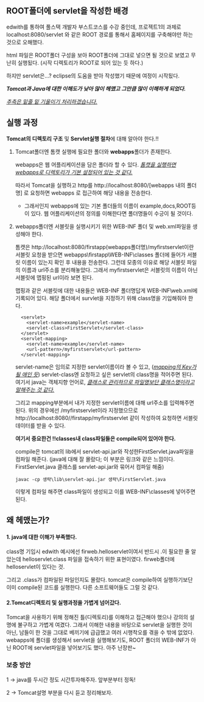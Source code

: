 ## ROOT폴더에 servlet을 작성한 배경

edwith를 통하여 풀스택 개발자 부스트코스를 수강 중인데, 프로젝트1의 과제로 localhost:8080/servlet 와 같은 ROOT 경로를 통해서 홈페이지를 구축해야만 하는 것으로 오해했다. 

html 파일은 ROOT폴더 구성을 보아 ROOT폴더에 그대로 넣으면 될 것으로 보였고 무난히 실행됬다. (시작 디렉토리가 ROOT로 되어 있는 듯 하다.)

하지만 servlet은...? eclipse의 도움을 받아 작성했기 때문에 여정이 시작됬다.



***Tomcat과 Java에 대한 이해도가 낮아 많이 헤맸고 그만큼 많이 이해하게 되었다.***



<u>*추측은 밑줄 밑 기울이기 처리하겠습니다.*</u>

## 실행 과정 

**Tomcat의 디렉토리 구조** 및 **Servlet실행 절차**에 대해 알아야 한다.!!



1. Tomcat폴더엔 톰캣 실행에 필요한 폴더와 **webapps**폴더가 존재한다.

   webapps은 웹 어플리케이션을 담은 폴더라 할 수 있다. <u>*톰캣을 실행하면 webapps로 디렉토리가 기본 설정되어 있는 것 같다.*</u> 

   따라서 Tomcat을 실행하고 http를 http://localhost:8080/[webapps 내의 폴더명] 로 요청하면 webapps 로 접근하여 해당 내용을 전송한다.

   * 그래서인지 webapps에 있는 기본 폴더들의 이름이 example,docs,ROOT등이 있다. 웹 어플리케이션의 정의를 이해한다면 폴더명들이 수긍이 될 것이다.

2. webapps폴더엔 서블릿을 실행시키기 위한 WEB-INF 폴더 및 web.xml파일을 생성해야 한다.

   톰캣은 http://localhost:8080/firstapp(webapps폴더명)/myfirstservlet이란 서블릿 요청을 받으면 webapps\firstapp\WEB-INF\classes 폴더에 들어가 서블릿 이름이 있는지 확인 후 내용을 전송한다.  그런데 모종의 이유로 해당 서블릿 파일의 이름과 url주소를 분리해놓았다. 그래서 myfirstservlet은 서블릿의 이름이 아닌 서블릿에 맵핑된 url이라 보면 된다.

   맵핑과 같은 서블릿에 대한 내용들은 WEB-INF 폴더명답게 WEB-INF\web.xml에 기록되어 있다. 해당 폴더에서 survlet을 지정하기 위해 class명을 기입해줘야 한다.

   ```.{xml}
     <servlet>
       <servlet-name>example</servlet-name>
       <servlet-class>FirstServlet</servlet-class>
     </servlet>
     <servlet-mapping>
       <servlet-name>example</servlet-name>
       <url-pattern>/myfirstservlet</url-pattern>
     </servlet-mapping>
   ```

   servlet-name은 임의로 지정한 servlet이름이라 볼 수 있고, (<u>*mapping의 Key가 될 애인 듯*</u>) servlet-class엔 요청하고 싶은 servlet의 class명을 적어주면 된다. 여기서 java는 객체지향 언어로, <u>*클래스로 관리하므로 파일명보단 클래스명이라고 말해주는 것 같다.*</u>

   그리고 mapping부분에서 내가 지정한 servlet이름에 대해 url주소를 입력해주면 된다. 위의 경우에선 /myfirstservlet이라 지정했으므로 http://localhost:8080//firstapp/myfirstservlet 같이 작성하여 요청하면 서블릿데이터를 받을 수 있다.

   **여기서 중요한건 !!classes내 class파일들은 compile되어 있어야 한다.**

   compile은 tomcat의 lib에서 servlet-api.jar와 작성한FirstServlet.java파일을 컴파일 해준다. (java에 대해 잘 몰랐다; 이 부분은 링크와 같은 느낌이다. FirstServlet.java 클래스를 servlet-api.jar와 묶어서 컴파일 해줌)

   ```
   javac -cp 생략\lib\servlet-api.jar 생략\FirstServlet.java
   ```

   이렇게 컴파일 해주면 class파일이 생성되고 이를 WEB-INF\classes에 넣어주면 된다.



## 왜 헤맸는가?

#### 1. java에 대한 이해가 부족했다.

class명 기입시 edwith 예시에선 firweb.helloservlet이여서 반드시 .이 필요한 줄 알았는데 helloservlet.class 파일을 접속하기 위한 표현이였다. firweb폴더에 helloservlet이 있다는 것. 

그리고 .class가 컴파일된 파일인지도 몰랐다. tomcat은 compile하여 실행하기보단 이미 compile된 코드를 실행한다. 다른 소프트웨어들도 그럴 것 같다.

#### 2.Tomcat디렉토리 및 실행과정을 가볍게 넘어갔다.

Tomcat을 사용하기 위해 정해진 틀(디렉토리)를 이해하고 접근해야 했으나 강의의 설명에 불구하고 가볍게 여겼다. 그래서 이해한 내용을 바탕으로 servlet을 실행한 것이 아닌, 남들이 한 것을 그대로 베끼기에 급급했고 여러 시행착오를 겪을 수 밖에 없었다. webapps에 폴더를 생성해서 servlet을 실행해보기도, ROOT 폴더의 WEB-INF가 아닌 ROOT에 servlet파일을 넣어보기도 했다. 아주 난장판~

### 보충 방안

1 -> java를 두시간 정도 시간투자해주자. 앞부분부터 정독!

2 -> Tomcat설명 부분을 다시 듣고 정리해보자.